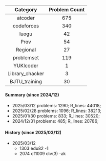 | Category      | Problem Count |
|:-----------:|:--------:|
|atcoder | 675|
|codeforces | 340|
|luogu | 42|
|Prov | 54|
|Regional | 27|
|problemset | 119|
|YUKIcoder | 1|
|Library_chacker | 3|
|BJTU_training | 30|

#### Summary (since 2024/12)
- 2025/03/12   problems: 1290;   R_lines: 44018;
- 2025/02/28   problems: 1096;   R_lines: 38213;
- 2025/01/30   problems: 833;   R_lines: 30520;
- 2024/12/31   problems: 485;   R_lines: 20786;
#### History (since 2025/03/12)

- 2025/03/12
  - 1303 edu82 -1
  - 2074 cf1009 div(3) -ak